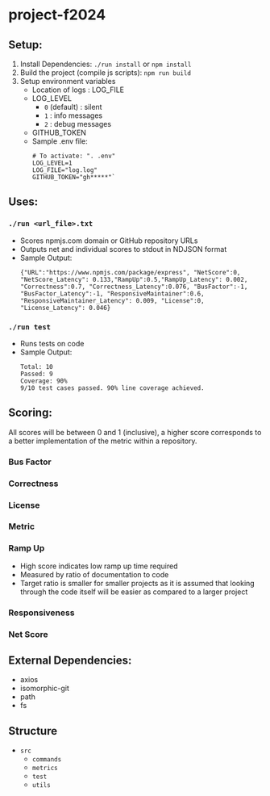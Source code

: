 # project-f2024

## Setup:
1. Install Dependencies: `./run install` or `npm install`
2. Build the project (compile js scripts): `npm run build`
3. Setup environment variables
    * Location of logs : LOG_FILE
    * LOG_LEVEL
        * `0` (default) : silent
        * `1` : info messages
        * `2` : debug messages
    * GITHUB_TOKEN
    * Sample .env file:
        ```
        # To activate: ". .env"
        LOG_LEVEL=1
        LOG_FILE="log.log"
        GITHUB_TOKEN="gh*****"`
        ```
    

## Uses:
### `./run <url_file>.txt`
* Scores npmjs.com domain or GitHub repository URLs
* Outputs net and individual scores to stdout in NDJSON format
* Sample Output:
    ```
    {"URL":"https://www.npmjs.com/package/express", "NetScore":0, "NetScore_Latency": 0.133,"RampUp":0.5,"RampUp_Latency": 0.002, "Correctness":0.7, "Correctness_Latency":0.076, "BusFactor":-1, "BusFactor_Latency":-1, "ResponsiveMaintainer":0.6, "ResponsiveMaintainer_Latency": 0.009, "License":0, "License_Latency": 0.046}
    ```
### `./run test`
* Runs tests on code
* Sample Output:
    ```
    Total: 10
    Passed: 9
    Coverage: 90%
    9/10 test cases passed. 90% line coverage achieved.
    ```
## Scoring:
All scores will be between 0 and 1 (inclusive), a higher score corresponds to a better implementation of the metric within a repository.
### Bus Factor
### Correctness
### License
### Metric
### Ramp Up
* High score indicates low ramp up time required
* Measured by ratio of documentation to code
* Target ratio is smaller for smaller projects as it is assumed that looking through the code itself will be easier as compared to a larger project
### Responsiveness
### Net Score
## External Dependencies:
* axios
* isomorphic-git
* path
* fs
## Structure
* `src`
     * `commands`
     * `metrics`
     * `test`
     * `utils`
